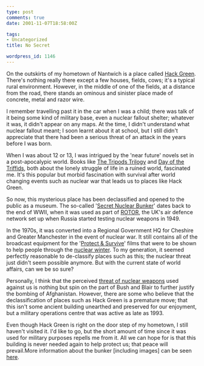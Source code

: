```yaml
---
type: post
comments: true
date: 2001-11-07T18:58:00Z

tags:
- Uncategorized
title: No Secret

wordpress_id: 1146
---
```


On the outskirts of my hometown of Nantwich is a place called [Hack Green](http://www.streetmap.co.uk/streetmap.dll?G2M?X=364500&Y=348500&A=Y&Z=3). There's nothing really there except a few houses, fields, cows; it's a typical rural environment. However, in the middle of one of the fields, at a distance from the road, there stands an ominous and sinister place made of concrete, metal and razor wire.

I remember travelling past it in the car when I was a child; there was talk of it being some kind of military base, even a nuclear fallout shelter; whatever it was, it didn't appear on any maps. At the time, I didn't understand what nuclear fallout meant; I soon learnt about it at school, but I still didn't appreciate that there had been a serious threat of an attack in the years before I was born. 

When I was about 12 or 13, I was intrigued by the 'near future' novels set in a post-apocalypic world. Books like [The Tripods Trilogy](http://www.amazon.co.uk/exec/obidos/ASIN/0020427212/o/qid=1005158161/sr=8-1/ref=sr_aps_b_1_1/202-1655108-5597452) and [Day of the Triffids](http://www.amazon.co.uk/exec/obidos/ASIN/0141185414/o/qid=1005158233/sr=8-1/ref=sr_aps_b_1_1/202-1655108-5597452), both about the lonely struggle of life in a ruined world, fascinated me. It's this popular but morbid fascination with survival after world changing events such as nuclear war that leads us to places like Hack Green. 

So now, this mysterious place has been declassified and opened to the public as a museum. The so-called '[Secret Nuclear Bunker](http://www.hackgreen.co.uk/)' dates back to the end of WWII, when it was used as part of [ROTOR](http://www.subbrit.org.uk/rsg/features/rotor/), the UK's air defence network set up when Russia started testing nuclear weapons in 1949. 

In the 1970s, it was converted into a Regional Government HQ for Cheshire and Greater Manchester in the event of nuclear war. It still contains all of the broadcast equipment for the '[Protect & Survive](http://www.jimbonet.fsnet.co.uk/pubinfo.html)' films that were to be shown to help people through the [nuclear winter](http://www.wagingpeace.org/articles/babst-%20preventingnuclearwinter.htm). To my generation, it seemed perfectly reasonable to de-classify places such as this; the nuclear threat just didn't seem possible anymore. But with the current state of world affairs, can we be so sure? 

Personally, I think that the perceived [threat of nuclear weapons](http://news.bbc.co.uk/hi/english/world/europe/newsid_1641000/1641042.stm) used against us is nothing but spin on the part of Bush and Blair to further justify the bombing of Afghanistan. However, there are some who believe that the declassification of places such as Hack Green is a premature move; that this isn't some ancient building unearthed and preserved for our enjoyment, but a military operations centre that was active as late as 1993. 

Even though Hack Green is right on the door step of my hometown, I still haven't visited it. I'd like to go, but the short amount of time since it was used for military purposes repells me from it. All we can hope for is that this building is never needed again to help protect us; that peace will prevail.More information about the bunker [including images] can be seen [here](http://www.jimbonet.fsnet.co.uk/rghq102.html).
